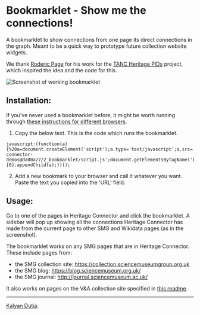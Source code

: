 # Bookmarklet - Show me the connections!

A bookmarklet to show connections from one page its direct connections in the graph. Meant to be a quick way to prototype future collection website widgets.

We thank [Roderic Page](https://github.com/rdmpage) for his work for the [TANC Heritage PIDs](https://tanc-ahrc.github.io/HeritagePIDs/) project, which inspired the idea and the code for this.

![Screenshot of working bookmarklet](screenshot.gif)

## Installation:

If you've never used a bookmarklet before, it might be worth running through [these instructions for different browsers](https://mreidsma.github.io/bookmarklets/installing.html).

1. Copy the below text. This is the code which runs the bookmarklet.
```
javascript:(function(a){%20a=document.createElement('script');a.type='text/javascript';a.src='//cdn.jsdelivr.net/gh/TheScienceMuseum/heritage-connector-demos@da00a27/2_bookmarklet/script.js';document.getElementsByTagName('body')[0].appendChild(a);})();
```
2. Add a new bookmark to your browser and call it whatever you want. Paste the text you copied into the 'URL' field.

## Usage:

Go to one of the pages in Heritage Connector and click the bookmarklet. A sidebar will pop up showing all the connections Heritage Connector has made from the current page to other SMG and Wikidata pages (as in the screenshot).

The bookmarklet works on any SMG pages that are in Heritage Connector. These include pages from:
- the SMG collection site: https://collection.sciencemuseumgroup.org.uk
- the SMG blog: https://blog.sciencemuseum.org.uk/
- the SMG journal: http://journal.sciencemuseum.ac.uk/

It also works on pages on the V&A collection site specified in [this readme](https://github.com/TheScienceMuseum/heritage-connector-demos/blob/main/V%26A_collection.md).

---

[Kalyan Dutia](https://kalyan.link).